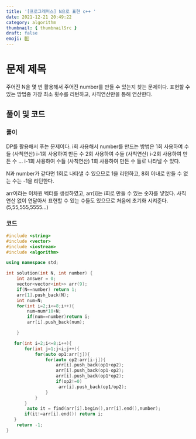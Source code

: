 ```yaml
---
title: '[프로그래머스] N으로 표현 c++ '
date: 2021-12-21 20:49:22
category: algorithm
thumbnail: { thumbnailSrc }
draft: false
emoji: 5️⃣
---
```


# 문제 제목

주어진 N을 몇 번 활용해서 주어진 number를 만들 수 있는지 찾는 문제이다. 표현할 수 있는 방법중 가장 최소 횟수를 리턴하고, 사칙연산만을 통해 연산한다.

## 풀이 및 코드

### 풀이

DP를 활용해서 푸는 문제이다. i회 사용해서 number를 만드는 방법은
1회 사용하여 수들 (사칙연산) i-1회 사용하여 만든 수
2회 사용하여 수들 (사칙연산) i-2회 사용하여 만든 수
...
i-1회 사용하여 수들 (사칙연산) 1회 사용하여 만든 수
들로 나타낼 수 있다.

N과 number가 같다면 1회로 나타낼 수 있으므로 1을 리턴하고, 8회 이내로 만들 수 없는 수는 -1을 리턴한다.

arr이라는 이차원 벡터를 생성하였고, arr[i]는 i회로 만들 수 있는 숫자를 넣었다.
사칙 연산 없이 연달아서 표현할 수 있는 수들도 있으므로 처음에 초기화 시켜준다. (5,55,555,5555...)

### 코드

```cpp
#include <string>
#include <vector>
#include <iostream>
#include <algorithm>

using namespace std;

int solution(int N, int number) {
    int answer = 0;
    vector<vector<int>> arr(9);
    if(N==number) return 1;
    arr[1].push_back(N);
    int num=N;
    for(int i=2;i<=8;i++){
        num=num*10+N;
        if(num==number)return i;
        arr[i].push_back(num);

    }

   for(int i=2;i<=8;i++){
       for(int j=1;j<i;j++){
           for(auto op1:arr[j]){
               for(auto op2:arr[i-j]){
                   arr[i].push_back(op1+op2);
                   arr[i].push_back(op1-op2);
                   arr[i].push_back(op1*op2);
                   if(op2!=0)
                    arr[i].push_back(op1/op2);
               }
           }
       }
        auto it = find(arr[i].begin(),arr[i].end(),number);
       if(it!=arr[i].end()) return i;
   }
    return -1;
}
```
